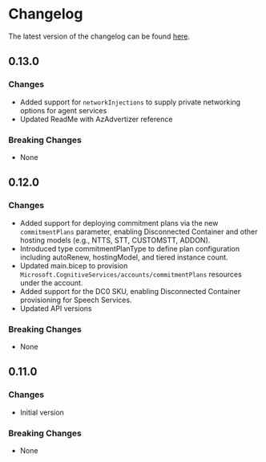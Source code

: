 # Changelog

The latest version of the changelog can be found [here](https://github.com/Azure/bicep-registry-modules/blob/main/avm/res/cognitive-services/account/CHANGELOG.md).

## 0.13.0

### Changes

- Added support for `networkInjections` to supply private networking options for agent services
- Updated ReadMe with AzAdvertizer reference

### Breaking Changes

- None


## 0.12.0

### Changes

- Added support for deploying commitment plans via the new `commitmentPlans` parameter, enabling Disconnected Container and other hosting models (e.g., NTTS, STT, CUSTOMSTT, ADDON).
- Introduced type commitmentPlanType to define plan configuration including autoRenew, hostingModel, and tiered instance count.
- Updated main.bicep to provision `Microsoft.CognitiveServices/accounts/commitmentPlans` resources under the account.
- Added support for the DC0 SKU, enabling Disconnected Container provisioning for Speech Services.
- Updated API versions

### Breaking Changes

- None

## 0.11.0

### Changes

- Initial version

### Breaking Changes

- None
